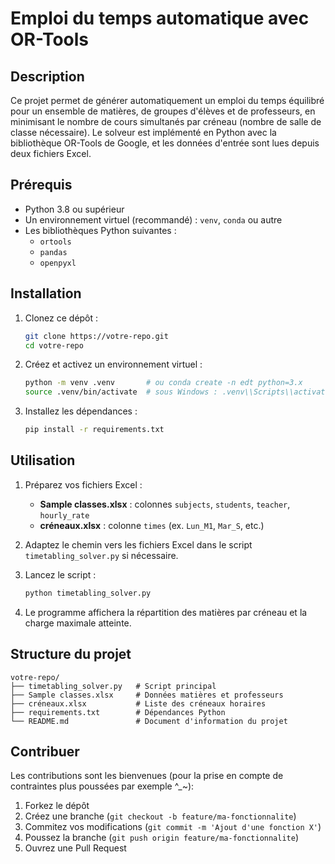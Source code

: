 # Emploi du temps automatique avec OR-Tools

## Description
Ce projet permet de générer automatiquement un emploi du temps équilibré pour un ensemble de matières, de groupes d'élèves et de professeurs, en minimisant le nombre de cours simultanés par créneau (nombre de salle de classe nécessaire). Le solveur est implémenté en Python avec la bibliothèque OR-Tools de Google, et les données d'entrée sont lues depuis deux fichiers Excel.

## Prérequis
- Python 3.8 ou supérieur
- Un environnement virtuel (recommandé) : `venv`, `conda` ou autre
- Les bibliothèques Python suivantes :
  - `ortools`
  - `pandas`
  - `openpyxl`

## Installation
1. Clonez ce dépôt :
   ```bash
   git clone https://votre-repo.git
   cd votre-repo

2. Créez et activez un environnement virtuel :

   ```bash
   python -m venv .venv       # ou conda create -n edt python=3.x
   source .venv/bin/activate  # sous Windows : .venv\\Scripts\\activate
   ```
3. Installez les dépendances :

   ```bash
   pip install -r requirements.txt
   ```

## Utilisation

1. Préparez vos fichiers Excel :

   * **Sample classes.xlsx** : colonnes `subjects`, `students`, `teacher`, `hourly_rate`
   * **créneaux.xlsx** : colonne `times` (ex. `Lun_M1`, `Mar_S`, etc.)
2. Adaptez le chemin vers les fichiers Excel dans le script `timetabling_solver.py` si nécessaire.
3. Lancez le script :

   ```bash
   python timetabling_solver.py
   ```
4. Le programme affichera la répartition des matières par créneau et la charge maximale atteinte.

## Structure du projet

```text
votre-repo/
├── timetabling_solver.py   # Script principal
├── Sample classes.xlsx     # Données matières et professeurs
├── créneaux.xlsx           # Liste des créneaux horaires
├── requirements.txt        # Dépendances Python
└── README.md               # Document d'information du projet
```

## Contribuer

Les contributions sont les bienvenues (pour la prise en compte de contraintes plus poussées par exemple ^_~):

1. Forkez le dépôt
2. Créez une branche (`git checkout -b feature/ma-fonctionnalite`)
3. Commitez vos modifications (`git commit -m 'Ajout d'une fonction X'`)
4. Poussez la branche (`git push origin feature/ma-fonctionnalite`)
5. Ouvrez une Pull Request

```
```
